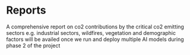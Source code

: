 # Reports

A comprehensive report on co2 contributions by the critical co2 emitting sectors e.g. industrial sectors, wildfires, vegetation and demographic factors will be availed once we run and deploy multiple AI models during phase 2 of the project
